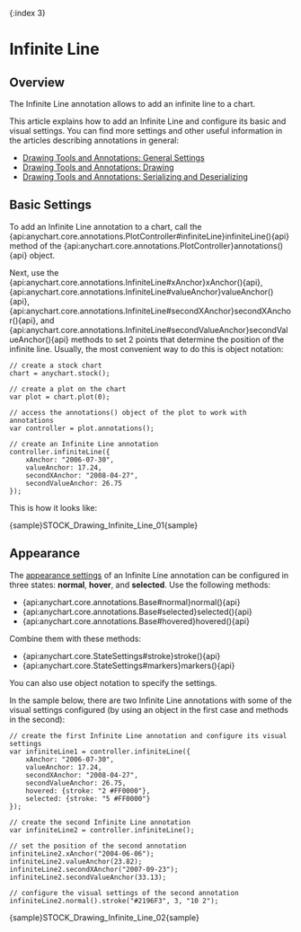 {:index 3}
# Infinite Line

## Overview

The Infinite Line annotation allows to add an infinite line to a chart.

This article explains how to add an Infinite Line and configure its basic and visual settings. You can find more settings and other useful information in the articles describing annotations in general:

* [Drawing Tools and Annotations: General Settings](General_Settings)
* [Drawing Tools and Annotations: Drawing](Drawing)
* [Drawing Tools and Annotations: Serializing and Deserializing](Serializing_Deserializing)

## Basic Settings

To add an Infinite Line annotation to a chart, call the {api:anychart.core.annotations.PlotController#infiniteLine}infiniteLine(){api} method of the {api:anychart.core.annotations.PlotController}annotations(){api} object.

Next, use the {api:anychart.core.annotations.InfiniteLine#xAnchor}xAnchor(){api}, {api:anychart.core.annotations.InfiniteLine#valueAnchor}valueAnchor(){api}, {api:anychart.core.annotations.InfiniteLine#secondXAnchor}secondXAnchor(){api}, and {api:anychart.core.annotations.InfiniteLine#secondValueAnchor}secondValueAnchor(){api} methods to set 2 points that determine the position of the infinite line. Usually, the most convenient way to do this is object notation:

```
// create a stock chart
chart = anychart.stock();

// create a plot on the chart
var plot = chart.plot(0);

// access the annotations() object of the plot to work with annotations
var controller = plot.annotations();

// create an Infinite Line annotation
controller.infiniteLine({
    xAnchor: "2006-07-30",
    valueAnchor: 17.24,
    secondXAnchor: "2008-04-27",
    secondValueAnchor: 26.75
});
```

This is how it looks like:

{sample}STOCK\_Drawing\_Infinite\_Line\_01{sample}

## Appearance

The [appearance settings](../../../Appearance_Settings) of an Infinite Line annotation can be configured in three states: **normal**, **hover**, and **selected**. Use the following methods:

* {api:anychart.core.annotations.Base#normal}normal(){api} 
* {api:anychart.core.annotations.Base#selected}selected(){api} 
* {api:anychart.core.annotations.Base#hovered}hovered(){api}

Combine them with these methods:

* {api:anychart.core.StateSettings#stroke}stroke(){api}
* {api:anychart.core.StateSettings#markers}markers(){api}

You can also use object notation to specify the settings.

In the sample below, there are two Infinite Line annotations with some of the visual settings configured (by using an object in the first case and methods in the second):

```
// create the first Infinite Line annotation and configure its visual settings
var infiniteLine1 = controller.infiniteLine({
    xAnchor: "2006-07-30",
    valueAnchor: 17.24,
    secondXAnchor: "2008-04-27",
    secondValueAnchor: 26.75,
    hovered: {stroke: "2 #FF0000"},
    selected: {stroke: "5 #FF0000"}
});

// create the second Infinite Line annotation
var infiniteLine2 = controller.infiniteLine();

// set the position of the second annotation
infiniteLine2.xAnchor("2004-06-06");
infiniteLine2.valueAnchor(23.82);
infiniteLine2.secondXAnchor("2007-09-23");
infiniteLine2.secondValueAnchor(33.13);
 
// configure the visual settings of the second annotation
infiniteLine2.normal().stroke("#2196F3", 3, "10 2");
```

{sample}STOCK\_Drawing\_Infinite\_Line\_02{sample}
